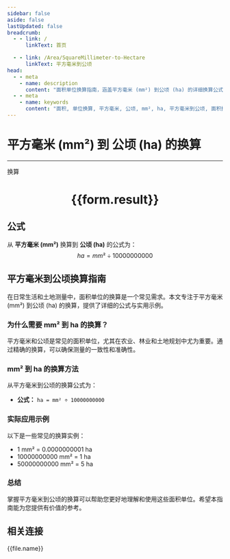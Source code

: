 ```yaml
---
sidebar: false
aside: false
lastUpdated: false
breadcrumb:
  - - link: /
      linkText: 首页

  - - link: /Area/SquareMillimeter-to-Hectare
      linkText: 平方毫米到公顷
head:
  - - meta
    - name: description
      content: "面积单位换算指南，涵盖平方毫米 (mm²) 到公顷 (ha) 的详细换算公式与说明。"
  - - meta
    - name: keywords
      content: "面积, 单位换算, 平方毫米, 公顷, mm², ha, 平方毫米到公顷, 面积换算指南"
---
```

# 平方毫米 (mm²) 到 公顷 (ha) 的换算
---
<script setup>
import { onMounted, reactive, inject, ref } from 'vue'
import { NButton, NForm, NFormItem, NInput, NInputNumber, NSelect, NCard, useMessage,NGrid ,NGi } from 'naive-ui'
import { defineClientComponent } from 'vitepress'
import { Area } from '../../files';

const convert = inject('convert')

const form = reactive({
  number: null,
  result: '',
})

const convertHandler = () => {
  if (form.number !== null && !isNaN(form.number)) {
    const convertedValue = parseFloat(form.number) / 10000000000
    form.result = `${form.number}mm² = ${convertedValue.toFixed(10)}ha`
  } else {
    form.result = '请输入有效的数值。'
  }
}
</script>

<n-form size="large" :model="form">
  <n-form-item label="平方毫米 (mm²)">
    <n-input-number v-model:value="form.number" placeholder="输入平方毫米" style="width: 100%" />
  </n-form-item>
  <n-form-item>
    <n-button type="info" @click="convertHandler" block>换算</n-button>
  </n-form-item>
</n-form>

<n-card  embedded :bordered="false" hoverable>
  <div  style="text-align:center">
    <h1>{{form.result}}</h1>
  </div>
</n-card>

## 公式

从 **平方毫米 (mm²)** 换算到 **公顷 (ha)** 的公式为：
$$ ha = mm² \div 10000000000 $$

## 平方毫米到公顷换算指南

在日常生活和土地测量中，面积单位的换算是一个常见需求。本文专注于平方毫米 (mm²) 到公顷 (ha) 的换算，提供了详细的公式与实用示例。

### 为什么需要 mm² 到 ha 的换算？

平方毫米和公顷是常见的面积单位，尤其在农业、林业和土地规划中尤为重要。通过精确的换算，可以确保测量的一致性和准确性。

### mm² 到 ha 的换算方法

从平方毫米到公顷的换算公式为：

- **公式：** `ha = mm² ÷ 10000000000`

### 实际应用示例

以下是一些常见的换算实例：

- 1 mm² = 0.0000000001 ha
- 10000000000 mm² = 1 ha
- 50000000000 mm² = 5 ha

### 总结

掌握平方毫米到公顷的换算可以帮助您更好地理解和使用这些面积单位。希望本指南能为您提供有价值的参考。

## 相关连接
<n-grid x-gap="12" :cols="2">
  <n-gi v-for="(file, index) in Area" :key="index">
    <n-button
      text
      tag="a"
      :href="file.path"
      type="info"
    >
      {{file.name}}
    </n-button>
  </n-gi>
</n-grid>